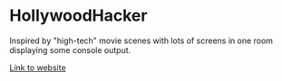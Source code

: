 # HollywoodHacker
Inspired by "high-tech" movie scenes with lots of screens in one room displaying some console output.

[Link to website](github.io/liang108)
